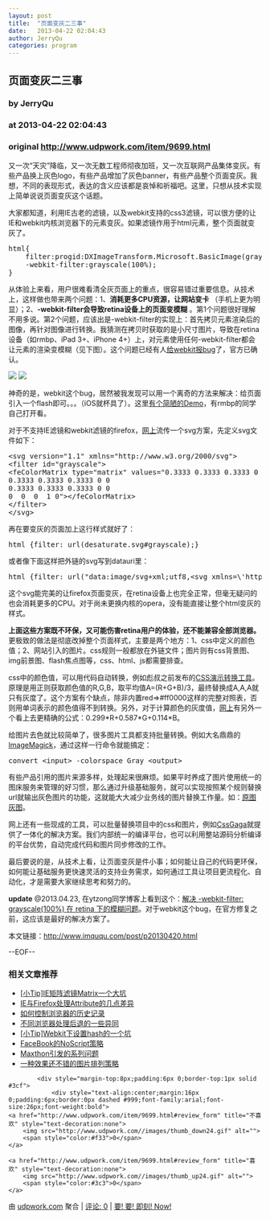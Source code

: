 ```yaml
---
layout: post
title:  "页面变灰二三事"
date:   2013-04-22 02:04:43
author: JerryQu
categories: program
---
```


## 页面变灰二三事
### by JerryQu
### at 2013-04-22 02:04:43
### original <http://www.udpwork.com/item/9699.html>

<p>又一次“天灾”降临，又一次无数工程师彻夜加班，又一次互联网产品集体变灰。有些产品换上灰色logo，有些产品增加了灰色banner，有些产品整个页面变灰。我想，不同的表现形式，表达的含义应该都是哀悼和祈福吧。这里，只想从技术实现上简单说说页面变灰这个话题。</p>
<p>大家都知道，利用IE古老的滤镜，以及webkit支持的css3滤镜，可以很方便的让IE和webkit内核浏览器下的元素变灰。如果滤镜作用于html元素，整个页面就变灰了。</p>
<pre>html{
	filter:progid:DXImageTransform.Microsoft.BasicImage(grayscale=1);
	-webkit-filter:grayscale(100%);
}</pre><p>从体验上来看，用户很难看清全灰页面上的重点，很容易错过重要信息。从技术上，这样做也带来两个问题：1、<strong>消耗更多CPU资源，让网站变卡</strong>
（手机上更为明显）；2、<strong>-webkit-filter会导致retina设备上的页面变模糊</strong>
。第1个问题很好理解不用多说。第2个问题，应该出是-webkit-filter的实现上：首先拷贝元素渲染后的图像，再针对图像进行转换。我猜测在拷贝时获取的是小尺寸图片，导致在retina设备（如rmbp、iPad 3+、iPhone 4+）上，对元素使用任何-webkit-filter都会让元素的渲染变模糊（见下图）。这个问题已经有人<a href="https://bugs.webkit.org/show_bug.cgi?id=106241">给webkit报bug</a>了，官方已确认。</p>
<p><a href="http://st.imququ.com/uploads/2013/04/QQ20130422-2_2x.png" title="点击查看大图"><img src="http://st.imququ.com/uploads/2013/04/QQ20130422-2_2x.png"></a> <a href="http://st.imququ.com/uploads/2013/04/QQ20130422-1_2x.png" title="点击查看大图"><img src="http://st.imququ.com/uploads/2013/04/QQ20130422-1_2x.png"></a></p>
<p>神奇的是，webkit这个bug，居然被我发现可以用一个离奇的方法来解决：给页面引入一个flash即可。。。（iOS就杯具了）。这里<a href="http://qgy18.imququ.com/file/retina/">有个简陋的Demo</a>，有rmbp的同学自己打开看。</p>
<p>对于不支持IE滤镜和webkit滤镜的firefox，<a href="http://demosthenes.info/blog/532/Convert-Images-To-Black-And-White-With-CSS">网上</a>流传一个svg方案，先定义svg文件如下：</p>
<pre>&lt;svg version=&quot;1.1&quot; xmlns=&quot;http://www.w3.org/2000/svg&quot;&gt;
&lt;filter id=&quot;grayscale&quot;&gt;
&lt;feColorMatrix type=&quot;matrix&quot; values=&quot;0.3333 0.3333 0.3333 0 0
0.3333 0.3333 0.3333 0 0
0.3333 0.3333 0.3333 0 0
0  0  0  1 0&quot;&gt;&lt;/feColorMatrix&gt;
&lt;/filter&gt;
&lt;/svg&gt;</pre><p>再在要变灰的页面加上这行样式就好了：</p>
<pre>html {filter: url(desaturate.svg#grayscale);}</pre><p>或者像下面这样把外链的svg写到datauri里：</p>
<pre>html {filter: url(&quot;data:image/svg+xml;utf8,&lt;svg xmlns=\&#39;http://www.w3.org/2000/svg\&#39;&gt;&lt;filter id=\&#39;grayscale\&#39;&gt;&lt;feColorMatrix type=\&#39;matrix\&#39; values=\&#39;0.3333 0.3333 0.3333 0 0 0.3333 0.3333 0.3333 0 0 0.3333 0.3333 0.3333 0 0 0 0 0 1 0\&#39;/&gt;&lt;/filter&gt;&lt;/svg&gt;#grayscale&quot;);}</pre><p>这个svg能完美的让firefox页面变灰，在retina设备上也完全正常，但毫无疑问的也会消耗更多的CPU。对于尚未更换内核的opera，没有能直接让整个html变灰的样式。</p>
<p><strong>上面这些方案既不环保，又可能伤害retina用户的体验，还不能兼容全部浏览器。</strong>
更极致的做法是彻底改掉整个页面样式，主要是两个地方：1、css中定义的颜色值；2、网站引入的图片。css规则一般都放在外链文件；图片则有css背景图、img前景图、flash焦点图等，css、html、js都需要排查。</p>
<p>css中的颜色值，可以用代码自动转换，例如彪叔之前发布的<a href="http://www.twinsenliang.net/skill/20100420.html">CSS演示转换工具</a>。原理是用正则获取颜色值的R,G,B，取平均值A=(R+G+B)/3，最终替换成A,A,A就只有灰度了。这个方案有个缺点，除非内置red=&gt;#ff0000这样的完整对照表，否则用单词表示的颜色值得不到转换。另外，对于计算颜色的灰度值，<a href="http://www.iforeach.com/archives/503.html">网上</a>有另外一个看上去更精确的公式：0.299*R+0.587*G+0.114*B。</p>
<p>给图片去色就比较简单了，很多图片工具都支持批量转换。例如大名鼎鼎的<a href="http://www.imagemagick.org/script/index.php">ImageMagick</a>，通过这样一行命令就能搞定：</p>
<pre>convert &lt;input&gt; -colorspace Gray &lt;output&gt;</pre><p>有些产品引用的图片来源多样，处理起来很麻烦。如果平时养成了图片使用统一的图床服务来管理的好习惯，那么通过升级基础服务，就可以实现按照某个规则替换url就输出灰色图片的功能，这就能大大减少业务线的图片替换工作量。如：<a href="http://p2.qhimg.com/t01e8e3e36ea8651f3d.png">原图</a><a href="http://p2.qhimg.com/gray/t01e8e3e36ea8651f3d.png">灰图</a>。</p>
<p>网上还有一些现成的工具，可以批量替换项目中的css和图片，例如<a href="http://www.99css.com/archives/634">CssGaga</a>就提供了一体化的解决方案。我们内部统一的编译平台，也可以利用整站源码分析编译的平台优势，自动完成代码和图片同步修改的工作。</p>
<p>最后要说的是，从技术上看，让页面变灰是件小事；如何能让自己的代码更环保，如何能让基础服务更快速灵活的支持业务需求，如何通过工具让项目更流程化、自动化，才是需要大家继续思考和努力的。</p>
<p><strong>update</strong>
@2013.04.23, 在ytzong同学博客上看到这个：<a href="http://www.99css.com/archives/1329">解决 -webkit-filter: grayscale(100%) 在 retina 下的模糊问题</a>。对于webkit这个bug，在官方修复之前，这应该是最好的解决方案了。</p>
<p>本文链接：<a href="http://www.imququ.com/post/p20130420.html" title="Permalink to 页面变灰二三事">http://www.imququ.com/post/p20130420.html</a></p>
<p>--EOF--</p>
<div><h3>相关文章推荐</h3>
<ul><li><a href="http://www.imququ.com/post/the-bug-of-ie-matrix-filter.html">[小Tip]IE矩阵滤镜Matrix一个大坑</a></li>
<li><a href="http://www.imququ.com/post/56.html">IE与Firefox处理Attribute的几点差异</a></li>
<li><a href="http://www.imququ.com/post/55.html">如何控制浏览器的历史记录</a></li>
<li><a href="http://www.imququ.com/post/48.html">不同浏览器处理后退的一些异同</a></li>
<li><a href="http://www.imququ.com/post/change-hash-in-frameset-cause-reload.html">[小Tip]Webkit下设置hash的一个坑</a></li>
<li><a href="http://www.imququ.com/post/83.html">FaceBook的NoScript策略</a></li>
<li><a href="http://www.imququ.com/post/52.html">Maxthon引发的系列问题</a></li>
<li><a href="http://www.imququ.com/post/80.html">一种效果还不错的图片排列策略</a></li>
</ul>
</div>

			<div style="margin-top:8px;padding:6px 0;border-top:1px solid #3cf">
				<div style="text-align:center;margin:16px 0;padding:6px;border:0px dashed #999;font-family:arial;font-size:26px;font-weight:bold">
	<a href="http://www.udpwork.com/item/9699.html#review_form" title="不喜欢" style="text-decoration:none">
		<img src="http://www.udpwork.com//images/thumb_down24.gif" alt="">
		<span style="color:#f33">0</span>
	</a>
	   
	<a href="http://www.udpwork.com/item/9699.html#review_form" title="喜欢" style="text-decoration:none">
		<img src="http://www.udpwork.com//images/thumb_up24.gif" alt="">
		<span style="color:#3c3">0</span>
	</a>
</div>				<p>
					由 <a href="http://www.udpwork.com/">udpwork.com</a> 聚合
					|
					<a href="http://www.udpwork.com/item/9699.html#reviews">评论: 0</a>
					|
					<a href="http://www.jikenow.com/">要! 要! 即刻! Now!</a>
				</p>
			</div>